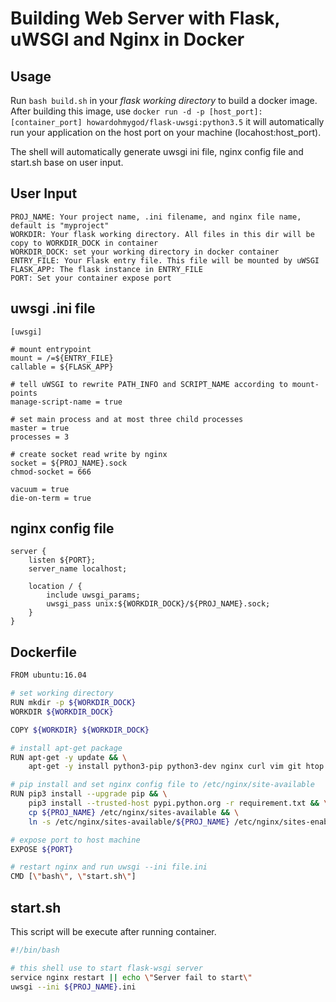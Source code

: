 # Building Web Server with Flask, uWSGI and Nginx in Docker

## Usage
Run `bash build.sh` in your *flask working directory* to build a docker image. After building this image, use `docker run -d -p [host_port]:[container_port] howardohmygod/flask-uwsgi:python3.5` it will automatically run your application on the host port on your machine (locahost:host_port).

The shell will automatically generate uwsgi ini file, nginx config file and start.sh base on user input.

## User Input
```
PROJ_NAME: Your project name, .ini filename, and nginx file name, default is "myproject"
WORKDIR: Your flask working directory. All files in this dir will be copy to WORKDIR_DOCK in container
WORKDIR_DOCK: set your working directory in docker container
ENTRY_FILE: Your Flask entry file. This file will be mounted by uWSGI
FLASK_APP: The flask instance in ENTRY_FILE
PORT: Set your container expose port
```

## uwsgi .ini file
```
[uwsgi]

# mount entrypoint
mount = /=${ENTRY_FILE}
callable = ${FLASK_APP}

# tell uWSGI to rewrite PATH_INFO and SCRIPT_NAME according to mount-points
manage-script-name = true

# set main process and at most three child processes
master = true
processes = 3

# create socket read write by nginx
socket = ${PROJ_NAME}.sock
chmod-socket = 666

vacuum = true
die-on-term = true
```

## nginx config file
```
server {
    listen ${PORT};
    server_name localhost;

    location / {
        include uwsgi_params;
        uwsgi_pass unix:${WORKDIR_DOCK}/${PROJ_NAME}.sock;
    }
}
```

## Dockerfile
```bash
FROM ubuntu:16.04

# set working directory
RUN mkdir -p ${WORKDIR_DOCK}
WORKDIR ${WORKDIR_DOCK}

COPY ${WORKDIR} ${WORKDIR_DOCK}

# install apt-get package
RUN apt-get -y update && \
    apt-get -y install python3-pip python3-dev nginx curl vim git htop

# pip install and set nginx config file to /etc/nginx/site-available
RUN pip3 install --upgrade pip && \
    pip3 install --trusted-host pypi.python.org -r requirement.txt && \
    cp ${PROJ_NAME} /etc/nginx/sites-available && \
    ln -s /etc/nginx/sites-available/${PROJ_NAME} /etc/nginx/sites-enabled

# expose port to host machine
EXPOSE ${PORT}

# restart nginx and run uwsgi --ini file.ini
CMD [\"bash\", \"start.sh\"]
```

## start.sh
This script will be execute after running container.
```bash
#!/bin/bash

# this shell use to start flask-wsgi server
service nginx restart || echo \"Server fail to start\"
uwsgi --ini ${PROJ_NAME}.ini
```
